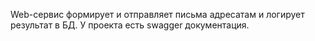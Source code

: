Web-сервис формирует и отправляет письма адресатам и логирует результат в БД.
У проекта есть swagger документация. 
